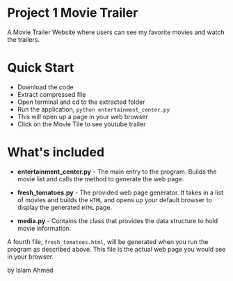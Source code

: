 # Project 1 Movie Trailer

A Movie Trailer Website where users can see my favorite movies and watch the trailers.
 
# Quick Start

  - Download the code
  - Extract compressed file
  - Open terminal and cd to the extracted folder
  - Run the application, `python entertainment_center.py`
  - This will open up a page in your web browser
  - Click on the Movie Tile to see youtube trailer

# What's included




  - **entertainment_center.py** - The main entry to the program. Builds the movie list and calls the method to generate
   the web page.

  - **fresh_tomatoes.py** - The provided web page generator. It takes in a list of movies and builds the `HTML` and opens up
  your default browser to display the generated `HTML` page.


  - **media.py** - Contains the class that provides the data structure to hold movie information.
  
  A fourth file, `fresh_tomatoes.html`, will be generated when you run the program as described above. 
  This file is the actual web page you would see in your browser.

 by Islam Ahmed 
